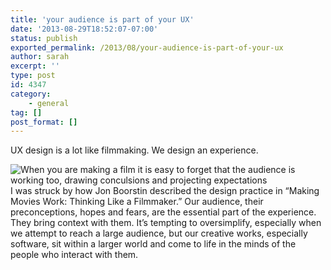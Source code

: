```yaml
---
title: 'your audience is part of your UX'
date: '2013-08-29T18:52:07-07:00'
status: publish
exported_permalink: /2013/08/your-audience-is-part-of-your-ux
author: sarah
excerpt: ''
type: post
id: 4347
category:
    - general
tag: []
post_format: []
---
```

UX design is a lot like filmmaking. We design an experience.

![When you are making a film it is easy to forget that the audience is working too, drawing conculsions and projecting expectations](https://monosnap.com/image/sOijGbozOi9bbCorJwtudQ75t.png)  
I was struck by how Jon Boorstin described the design practice in “Making Movies Work: Thinking Like a Filmmaker.” Our audience, their preconceptions, hopes and fears, are the essential part of the experience. They bring context with them. It’s tempting to oversimplify, especially when we attempt to reach a large audience, but our creative works, especially software, sit within a larger world and come to life in the minds of the people who interact with them.